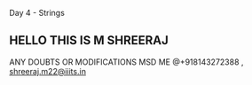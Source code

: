 Day 4 - Strings
## HELLO THIS IS M SHREERAJ 
ANY DOUBTS OR MODIFICATIONS MSD ME @+918143272388 , shreeraj.m22@iiits.in
